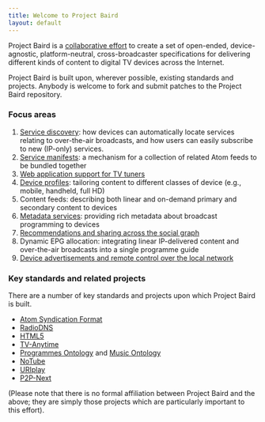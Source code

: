 ```yaml
---
title: Welcome to Project Baird
layout: default
---
```


Project Baird is a [collaborative effort](/getting-involved/)
to create a set of open-ended, device-agnostic, platform-neutral,
cross-broadcaster specifications for delivering different kinds of content
to digital TV devices across the Internet.

Project Baird is built upon, wherever possible, existing standards and
projects. Anybody is welcome to fork and submit patches to the Project
Baird repository.

### Focus areas

1. [Service discovery](http://wiki.github.com/nexgenta/Baird/tvdns): how devices can automatically locate services relating to over-the-air broadcasts, and how users can easily subscribe to new (IP-only) services.
2. [Service manifests](http://wiki.github.com/nexgenta/Baird/service-manifests): a mechanism for a collection of related Atom feeds to be bundled together
3. [Web application support for TV tuners](http://wiki.github.com/nexgenta/Baird/javascript-support-for-tuners)
4. [Device profiles](http://wiki.github.com/nexgenta/Baird/device-profiles): tailoring content to different classes of device (e.g., mobile, handheld, full HD)
5. Content feeds: describing both linear and on-demand primary and secondary content to devices
6. [Metadata services](http://wiki.github.com/nexgenta/Baird/programmes-ontology-resolver): providing rich metadata about broadcast programming to devices
7. [Recommendations and sharing across the social graph](http://wiki.github.com/nexgenta/Baird/social-graph)
8. Dynamic EPG allocation: integrating linear IP-delivered content and over-the-air broadcasts into a single programme guide
9. [Device advertisements and remote control over the local network](http://wiki.github.com/nexgenta/Baird/ip-remote-control)

### Key standards and related projects

There are a number of key standards and projects upon which Project Baird is
built.

* [Atom Syndication Format](http://atompub.org/)
* [RadioDNS](http://www.radiodns.org/)
* [HTML5](http://dev.w3.org/html5/spec/Overview.html)
* [TV-Anytime](http://www.tv-anytime.org/)
* [Programmes Ontology](http://www.bbc.co.uk/ontologies/programmes/) and [Music Ontology](http://musicontology.com/)
* [NoTube](http://notube.org/)
* [URIplay](http://uriplay.org/)
* [P2P-Next](http://www.p2p-next.org/)

(Please note that there is no formal affiliation between Project Baird
and the above; they are simply those projects which are particularly important
to this effort).
